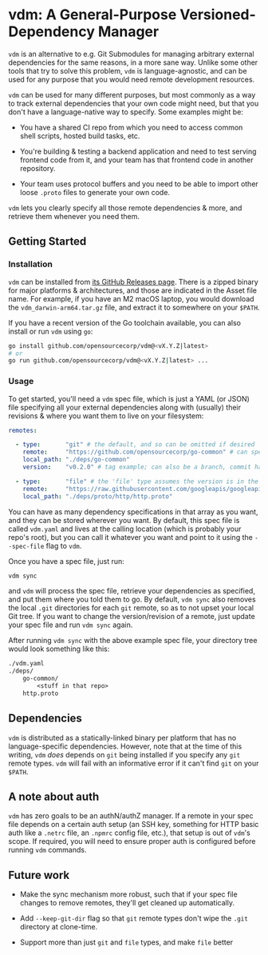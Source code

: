 # vdm: A General-Purpose Versioned-Dependency Manager

`vdm` is an alternative to e.g. Git Submodules for managing arbitrary external
dependencies for the same reasons, in a more sane way. Unlike some other tools
that try to solve this problem, `vdm` is language-agnostic, and can be used for
any purpose that you would need remote development resources.

`vdm` can be used for many different purposes, but most commonly as a way to
track external dependencies that your own code might need, but that you don't
have a language-native way to specify. Some examples might be:

- You have a shared CI repo from which you need to access common shell scripts,
  hosted build tasks, etc.

- You're building & testing a backend application and need to test serving
  frontend code from it, and your team has that frontend code in another
  repository.

- Your team uses protocol buffers and you need to be able to import other loose
  `.proto` files to generate your own code.

`vdm` lets you clearly specify all those remote dependencies & more, and
retrieve them whenever you need them.

## Getting Started

### Installation

`vdm` can be installed from [its GitHub Releases
page](https://github.com/opensourcecorp/vdm/releases). There is a zipped binary
for major platforms & architectures, and those are indicated in the Asset file
name. For example, if you have an M2 macOS laptop, you would download the
`vdm_darwin-arm64.tar.gz` file, and extract it to somewhere on your `$PATH`.

If you have a recent version of the Go toolchain available, you can also install
or run `vdm` using `go`:

```sh
go install github.com/opensourcecorp/vdm@<vX.Y.Z|latest>
# or
go run github.com/opensourcecorp/vdm@<vX.Y.Z|latest> ...
```

### Usage

To get started, you'll need a `vdm` spec file, which is just a YAML (or JSON)
file specifying all your external dependencies along with (usually) their
revisions & where you want them to live on your filesystem:

```yaml
remotes:

  - type:       "git" # the default, and so can be omitted if desired
    remote:     "https://github.com/opensourcecorp/go-common" # can specify as 'git@...' to use SSH instead
    local_path: "./deps/go-common"
    version:    "v0.2.0" # tag example; can also be a branch, commit hash, or the word 'latest'

  - type:       "file" # the 'file' type assumes the version is in the remote field itself somehow, so 'version' can be omitted
    remote:     "https://raw.githubusercontent.com/googleapis/googleapis/master/google/api/http.proto"
    local_path: "./deps/proto/http/http.proto"
```

You can have as many dependency specifications in that array as you want, and
they can be stored wherever you want. By default, this spec file is called
`vdm.yaml` and lives at the calling location (which is probably your repo's
root), but you can call it whatever you want and point to it using the
`--spec-file` flag to `vdm`.

Once you have a spec file, just run:

```sh
vdm sync
```

and `vdm` will process the spec file, retrieve your dependencies as specified,
and put them where you told them to go. By default, `vdm sync` also removes the
local `.git` directories for each `git` remote, so as to not upset your local
Git tree. If you want to change the version/revision of a remote, just update
your spec file and run `vdm sync` again.

After running `vdm sync` with the above example spec file, your directory tree
would look something like this:

```txt
./vdm.yaml
./deps/
    go-common/
        <stuff in that repo>
    http.proto
```

## Dependencies

`vdm` is distributed as a statically-linked binary per platform that has no
language-specific dependencies. However, note that at the time of this writing,
`vdm` *does* depends on `git` being installed if you specify any `git` remote
types. `vdm` will fail with an informative error if it can't find `git` on your
`$PATH`.

## A note about auth

`vdm` has zero goals to be an authN/authZ manager. If a remote in your spec file
depends on a certain auth setup (an SSH key, something for HTTP basic auth like
a `.netrc` file, an `.npmrc` config file, etc.), that setup is out of `vdm`'s
scope. If required, you will need to ensure proper auth is configured before
running `vdm` commands.

## Future work

- Make the sync mechanism more robust, such that if your spec file changes to
  remove remotes, they'll get cleaned up automatically.

- Add `--keep-git-dir` flag so that `git` remote types don't wipe the `.git`
  directory at clone-time.

- Support more than just `git` and `file` types, and make `file` better
